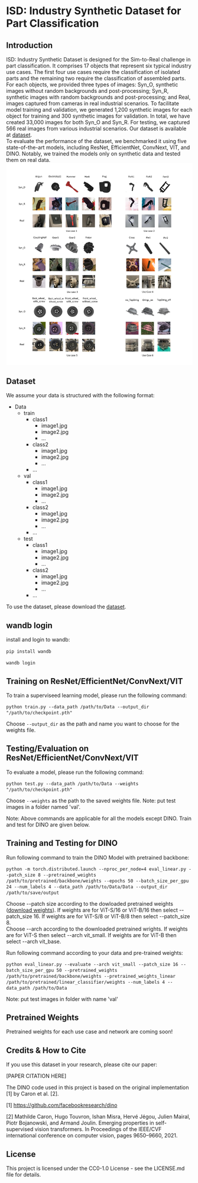 # ISD: Industry Synthetic Dataset for Part Classification

## Introduction
ISD: Industry Synthetic Dataset is designed for the Sim-to-Real challenge in part classification.  It comprises 17 objects that represent six typical industry use cases. The first four use cases require the classification of isolated parts and the remaining two require the classification of assembled parts. For each objects, we provided three types of images: Syn_O, synthetic images without random backgrounds and post-processing; Syn_R, synthetic images with random backgrounds and post-processing; and Real, images captured from cameras in real industrial scenarios. To facilitate model training and validation, we generated 1,200 synthetic images for each object for training and 300 synthetic images for validation. In total, we have created 33,000 images for both Syn_O and Syn_R. For testing, we captured 566 real images from various industrial scenarios. Our dataset is available at <a href="https://dafd.com/">dataset</a>.  
To evaluate the performance of the dataset, we benchmarked it using five state-of-the-art models, including ResNet, EfficientNet, ConvNext, VIT, and DINO. Notably, we trained the models only on synthetic data and tested them on real data.
![PDF Image](/Image/data.jpg)

## Dataset
We assume your data is structured with the following format:

<ul>
<li>Data
<ul>
<li>train
<ul>
<li>class1
<ul>
<li>image1.jpg</li>
<li>image2.jpg</li>
<li>...</li>
</ul>
</li>
<li>class2
<ul>
<li>image1.jpg</li>
<li>image2.jpg</li>
<li>...</li>
</ul>
</li>
<li>...</li>
</ul>
</li>
<li>val
<ul>
<li>class1
<ul>
<li>image1.jpg</li>
<li>image2.jpg</li>
<li>...</li>
</ul>
</li>
<li>class2
<ul>
<li>image1.jpg</li>
<li>image2.jpg</li>
<li>...</li>
</ul>
</li>
<li>...</li>
</ul>
</li>
<li>test
<ul>
<li>class1
<ul>
<li>image1.jpg</li>
<li>image2.jpg</li>
<li>...</li>
</ul>
</li>
<li>class2
<ul>
<li>image1.jpg</li>
<li>image2.jpg</li>
<li>...</li>
</ul>
</li>
<li>...</li>
</ul>
</li>
</ul>
</li>
</ul>


To use the dataset, please download the <a href="https://dafd.com/">dataset</a>.

## wandb login
install and login to wandb:

<code>pip install wandb</code>

<code>wandb login</code>

## Training on ResNet/EfficientNet/ConvNext/VIT
To train a superviseed learning model, please run the following command:

```
python train.py --data_path /path/to/Data --output_dir "/path/to/checkpoint.pth"
```

Choose `--output_dir` as the path and name you want to choose for the weights file.

## Testing/Evaluation on ResNet/EfficientNet/ConvNext/VIT
To evaluate a model, please run the following command:

```
python test.py --data_path /path/to/Data --weights "/path/to/checkpoint.pth"
```

Choose <code>--weights</code> as the path to the saved weights file. Note: put test images in a folder named 'val'.

Note: Above commands are applicable for all the models except DINO. Train and test for DINO are given below.

## Training and Testing for DINO

Run following command to train the DINO Model with pretrained backbone: 
```
python -m torch.distributed.launch --nproc_per_node=4 eval_linear.py --patch_size 8 --pretrained_weights /path/to/pretrained/backbone/weights --epochs 50 --batch_size_per_gpu 24 --num_labels 4 --data_path /path/to/Data/Data --output_dir /path/to/save/output  
```
Choose --patch size according to the dowloaded pretrained weights (<a href="https://github.com/facebookresearch/dino">download weights</a>). If weights are for ViT-S/16 or ViT-B/16 then select --patch_size 16. If weights are for ViT-S/8 or ViT-B/8 then select --patch_size 8.  
Choose --arch according to the downloaded pretrained wrights. If weights are for ViT-S then select --arch vit_small. If weights are for ViT-B then select --arch vit_base. 


Run following command according to your data and pre-trained weights: 
```
python eval_linear.py --evaluate --arch vit_small --patch_size 16 --batch_size_per_gpu 50 --pretrained_weights /path/to/pretrained/backbone/weights --pretrained_weights_linear /path/to/pretrained/linear_classifier/weights --num_labels 4 --data_path /path/to/Data
```
Note: put test images in folder with name 'val'

## Pretrained Weights
Pretrained weights for each use case and network are coming soon!

## Credits & How to Cite
If you use this dataset in your research, please cite our paper:

[PAPER CITATION HERE]

The DINO code used in this project is based on the original implementation [1] by Caron et al. [2]. 

[1] https://github.com/facebookresearch/dino

[2] Mathilde Caron, Hugo Touvron, Ishan Misra, Hervé Jégou, Julien Mairal, Piotr Bojanowski, and Armand Joulin. Emerging properties in self-supervised vision transformers. In Proceedings of the IEEE/CVF international conference on computer vision, pages 9650–9660, 2021.

## License
This project is licensed under the CC0-1.0 License - see the LICENSE.md file for details.


